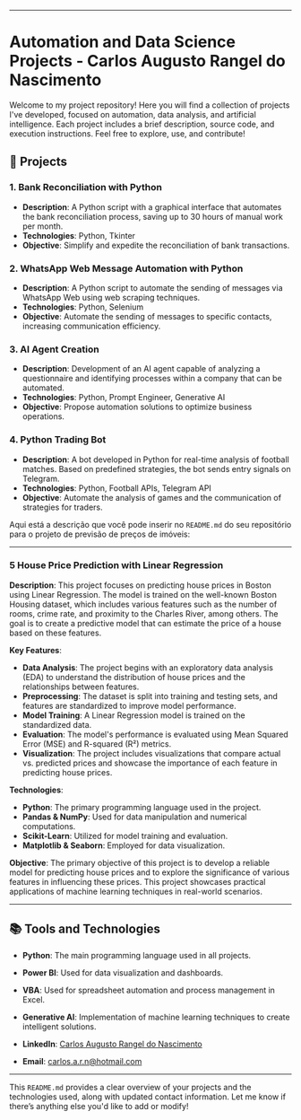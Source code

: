 

---

# Automation and Data Science Projects - Carlos Augusto Rangel do Nascimento

Welcome to my project repository! Here you will find a collection of projects I've developed, focused on automation, data analysis, and artificial intelligence. Each project includes a brief description, source code, and execution instructions. Feel free to explore, use, and contribute!

## 📁 Projects

### 1. **Bank Reconciliation with Python**
- **Description**: A Python script with a graphical interface that automates the bank reconciliation process, saving up to 30 hours of manual work per month.
- **Technologies**: Python, Tkinter
- **Objective**: Simplify and expedite the reconciliation of bank transactions.

### 2. **WhatsApp Web Message Automation with Python**
- **Description**: A Python script to automate the sending of messages via WhatsApp Web using web scraping techniques.
- **Technologies**: Python, Selenium
- **Objective**: Automate the sending of messages to specific contacts, increasing communication efficiency.

### 3. **AI Agent Creation**
- **Description**: Development of an AI agent capable of analyzing a questionnaire and identifying processes within a company that can be automated.
- **Technologies**: Python, Prompt Engineer, Generative AI
- **Objective**: Propose automation solutions to optimize business operations.

### 4. **Python Trading Bot**
- **Description**: A bot developed in Python for real-time analysis of football matches. Based on predefined strategies, the bot sends entry signals on Telegram.
- **Technologies**: Python, Football APIs, Telegram API
- **Objective**: Automate the analysis of games and the communication of strategies for traders.

Aqui está a descrição que você pode inserir no `README.md` do seu repositório para o projeto de previsão de preços de imóveis:

---

### 5 **House Price Prediction with Linear Regression**

**Description**: This project focuses on predicting house prices in Boston using Linear Regression. The model is trained on the well-known Boston Housing dataset, which includes various features such as the number of rooms, crime rate, and proximity to the Charles River, among others. The goal is to create a predictive model that can estimate the price of a house based on these features.

**Key Features**:
- **Data Analysis**: The project begins with an exploratory data analysis (EDA) to understand the distribution of house prices and the relationships between features.
- **Preprocessing**: The dataset is split into training and testing sets, and features are standardized to improve model performance.
- **Model Training**: A Linear Regression model is trained on the standardized data.
- **Evaluation**: The model's performance is evaluated using Mean Squared Error (MSE) and R-squared (R²) metrics.
- **Visualization**: The project includes visualizations that compare actual vs. predicted prices and showcase the importance of each feature in predicting house prices.

**Technologies**:
- **Python**: The primary programming language used in the project.
- **Pandas & NumPy**: Used for data manipulation and numerical computations.
- **Scikit-Learn**: Utilized for model training and evaluation.
- **Matplotlib & Seaborn**: Employed for data visualization.

**Objective**: The primary objective of this project is to develop a reliable model for predicting house prices and to explore the significance of various features in influencing these prices. This project showcases practical applications of machine learning techniques in real-world scenarios.

---


## 📚 Tools and Technologies

- **Python**: The main programming language used in all projects.
- **Power BI**: Used for data visualization and dashboards.
- **VBA**: Used for spreadsheet automation and process management in Excel.
- **Generative AI**: Implementation of machine learning techniques to create intelligent solutions.

- **LinkedIn**: [Carlos Augusto Rangel do Nascimento](https://www.linkedin.com/in/carlos-augusto-nascimento-desenvolvedor-python/)
- **Email**: carlos.a.r.n@hotmail.com

---

This `README.md` provides a clear overview of your projects and the technologies used, along with updated contact information. Let me know if there’s anything else you'd like to add or modify!
